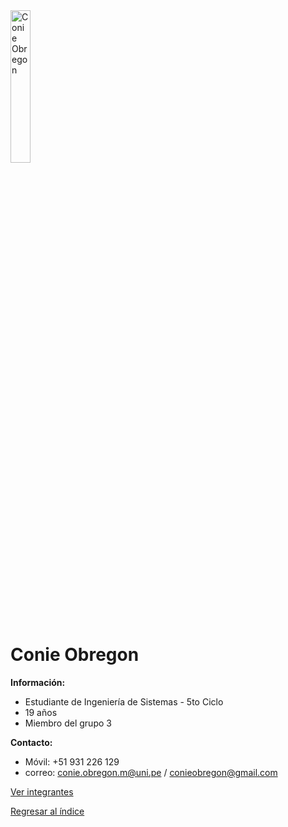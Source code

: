 <img src="FotoPresentación.jpg" alt="Conie Obregon" style="width: 25%; height: auto;" />

# Conie Obregon

**Información:**

  * Estudiante de Ingeniería de Sistemas - 5to Ciclo
  * 19 años
  * Miembro del grupo 3


**Contacto:**
  * Móvil: +51 931 226 129
  * correo: conie.obregon.m@uni.pe / conieobregon@gmail.com



[Ver integrantes](../integrantes.md)

[Regresar al índice](../../README.md)
